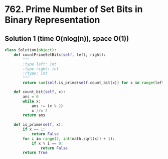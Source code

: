 # 762. Prime Number of Set Bits in Binary Representation

## Solution 1 (time O(nlog(n)), space O(1))

```python
class Solution(object):
    def countPrimeSetBits(self, left, right):
        """
        :type left: int
        :type right: int
        :rtype: int
        """
        return sum(self.is_prime(self.count_bit(x)) for x in range(left, right + 1))

    def count_bit(self, x):
        ans = 0
        while x:
            ans += (x % 2)
            x //= 2
        return ans
    
    def is_prime(self, x):
        if x == 1:
            return False
        for i in range(2, int(math.sqrt(x)) + 1):
            if x % i == 0:
                return False
        return True
```
